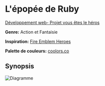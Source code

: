 # L'épopée de Ruby

[Développement web- Projet vous êtes le héros](https://github.com/Natacha-A/vous-etes-le-heros-epopee-de-ruby)

**Genre:** Action et Fantaisie

**Inspiration:** [Fire Emblem Heroes](https://fire-emblem-heroes.com/fr/)

**Palette de couleurs:** [coolors.co](https://coolors.co/1c5d99-2d93ad-12355b-edf060-f0803c-b3001b)

## Synopsis
![Diagramme](/anatacha_ps1_582_324/vous-etes-le-heros-epopee-de-ruby/assets/image/abdallah_natacha_ps1_582_324.drawio.png)